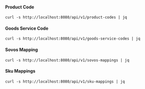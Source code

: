 #### Product Code ####

`curl -s http://localhost:8080/api/v1/product-codes | jq`

#### Goods Service Code ####

`curl -s http://localhost:8080/api/v1/goods-service-codes | jq`

#### Sovos Mapping ####

`curl -s http://localhost:8080/api/v1/sovos-mappings | jq`

#### Sku Mappings ####

`curl -s http://localhost:8080/api/v1/sku-mappings | jq`